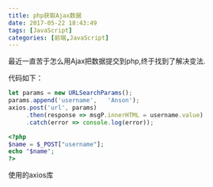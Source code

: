 ```yaml
---
title: php获取Ajax数据
date: 2017-05-22 18:43:49
tags: [JavaScript]
categories: [前端,JavaScript]
---
```

最近一直苦于怎么用Ajax把数据提交到php,终于找到了解决变法.
<!--more-->
代码如下：
```js
let params = new URLSearchParams();
params.append('username',   'Anson');
axios.post('url', params)
     .then(response => msgP.innerHTML = username.value)
     .catch(error => console.log(error));
```
```php
<?php
$name = $_POST["username"];
echo "$name";
?>
```
使用的axios库